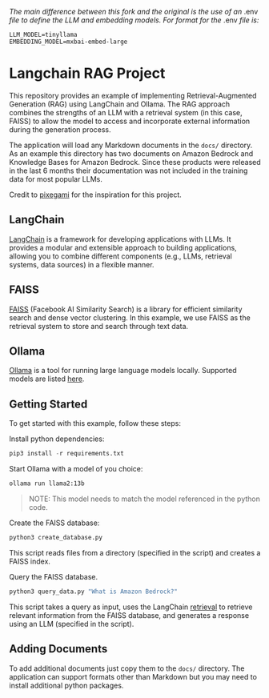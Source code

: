 _The main difference between this fork and the original is the use of an_ .env _file to define the LLM and embedding models. For format for the_ .env _file is:_
```
LLM_MODEL=tinyllama
EMBEDDING_MODEL=mxbai-embed-large
```

# Langchain RAG Project

This repository provides an example of implementing Retrieval-Augmented Generation (RAG) using LangChain and Ollama. The RAG approach combines the strengths of an LLM with a retrieval system (in this case, FAISS) to allow the model to access and incorporate external information during the generation process.

The application will load any Markdown documents in the `docs/` directory. As an example this directory has two documents on Amazon Bedrock and Knowledge Bases for Amazon Bedrock. Since these products were released in the last 6 months their documentation was not included in the training data for most popular LLMs. 

Credit to [pixegami](https://github.com/pixegami/langchain-rag-tutorial) for the inspiration for this project.

## LangChain

[LangChain](https://github.com/langchain-ai/langchain) is a framework for developing applications with LLMs. It provides a modular and extensible approach to building applications, allowing you to combine different components (e.g., LLMs, retrieval systems, data sources) in a flexible manner.

## FAISS

[FAISS](https://github.com/facebookresearch/faiss) (Facebook AI Similarity Search) is a library for efficient similarity search and dense vector clustering. In this example, we use FAISS as the retrieval system to store and search through text data.

## Ollama

[Ollama](https://github.com/ollama/ollama) is a tool for running large language models locally. Supported models are listed [here](https://ollama.com/library).

## Getting Started

To get started with this example, follow these steps:

Install python dependencies:

```python
pip3 install -r requirements.txt
```

Start Ollama with a model of you choice:

```bash
ollama run llama2:13b
```

>NOTE: This model needs to match the model referenced in the python code.

Create the FAISS database:

```python
python3 create_database.py
```

This script reads files from a directory (specified in the script) and creates a FAISS index.

Query the FAISS database.

```python
python3 query_data.py "What is Amazon Bedrock?"
```

This script takes a query as input, uses the LangChain [retrieval](https://python.langchain.com/docs/modules/data_connection/) to retrieve relevant information from the FAISS database, and generates a response using an LLM (specified in the script).

## Adding Documents

To add additional documents just copy them to the `docs/` directory. The application can support formats other than Markdown but you may need to install additional python packages.

